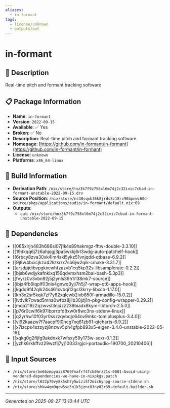 ```yaml
---
aliases:
  - in-formant
tags:
  - license/unknown
  - outputs/out
---
```


# in-formant

## 📝 Description

Real-time pitch and formant tracking software

## 📋 Package Information

- **Name**: `in-formant`
- **Version**: `2022-09-15`
- **Available**: ✅ Yes
- **Broken**: ✅ No
- **Description**: Real-time pitch and formant tracking software
- **Homepage**: [https://github.com/in-formant/in-formant](https://github.com/in-formant/in-formant)
- **License**: `unknown`
- **Platforms**: `x86_64-linux`

## 🔧 Build Information

- **Derivation Path**: `/nix/store/hnz3k7f9z758xl6m74j2c32ivic7cbad-in-formant-unstable-2022-09-15.drv`
- **Source Position**: `/nix/store/ns30sqxb36k8jrds8z18rv96bpnwc60d-source/pkgs/applications/audio/in-formant/default.nix:69`
- **Outputs**:
  - `out`:  `/nix/store/hnz3k7f9z758xl6m74j2c32ivic7cbad-in-formant-unstable-2022-09-15`

## 🔗 Dependencies

- [[085xlrjn483h686si07j1k4s89hakmgz-fftw-double-3.3.10]]
- [[19dkqq6j7z6ahjqgj3pa5wkkj6rl3wdg-auto-patchelf-hook]]
- [[6rbcy8zva30xk4lm4skl5ykz51vnjqdd-qtbase-6.9.2]]
- [[9j8w4bcicjkza42lizkrrx7sb6jw2qik-cmake-3.31.7]]
- [[arsdpjdibvpgkxcwhfzazvb1cq5kp32s-libsamplerate-0.2.2]]
- [[bjsb6wdjykafnkixq156qdvmxhsm2bai-bash-5.3p3]]
- [[fvyrz0v3vbn92j5j2ynls39h1i138mk7-source]]
- [[ibjx4fb6iqplf03nis4gnwq3yji7h5j7-wrap-qt6-apps-hook]]
- [[kgdq9f42qlk24s461xvbqi12gcl3krry-libxcb-1.17.0]]
- [[kn3x2sr5kqk7zf7y82xqlcwb2ixb850f-armadillo-15.0.2]]
- [[lvdvlk7cwad5mna0wfpz8jllb30jdj1n-pkg-config-wrapper-0.29.2]]
- [[mqa219z2qzwvsl3njdzz239biadx8kym-libtorch-2.5.0]]
- [[p76r0cwlf6k97ibprrpfd8xw0r8wc3nx-stdenv-linux]]
- [[q2yrhw10f03yr0sszzqvbqjc64nv9mkc-tomlplusplus-3.4.0]]
- [[vi92kaazw7f7aacpf9l0hcg7xq61zb91-qtcharts-6.9.2]]
- [[x7izcps4szzyzj8nzwv5ph4gfpb893x5-eigen-3.4.0-unstable-2022-05-19]]
- [[xqkg0g2fljfg9akdnxk7wfsxy59y173w-soxr-0.1.3]]
- [[yzhk6rkkffvz29wzflj7yj10033rgjci-portaudio-190700_20210406]]

## 📁 Input Sources

- `/nix/store/bn6bzmpyaiz8769fmafrf4fcb0hrz21s-0001-Avoid-using-vendored-dependencies-we-have-in-nixpkgs.patch`
- `/nix/store/l622p70vy8k5sh7y5wizi5f2mic6ynpg-source-stdenv.sh`
- `/nix/store/shkw4qm9qcw5sc5n1k5jznc83ny02r39-default-builder.sh`

---
*Generated on 2025-09-27 13:10:44 UTC*
